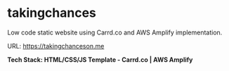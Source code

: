 # takingchances

Low code static website using Carrd.co and AWS Amplify implementation.

URL: https://takingchanceson.me 

**Tech Stack: HTML/CSS/JS Template - Carrd.co | AWS Amplify**
